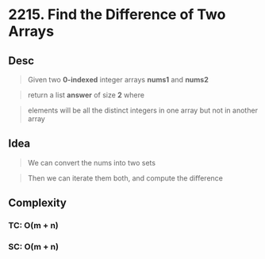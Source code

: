 # 2215. Find the Difference of Two Arrays

## Desc

> Given two **0-indexed** integer arrays **nums1** and **nums2**

> return a list **answer** of size **2** where

> elements will be all the distinct integers in one array but not in another array

## Idea

> We can convert the nums into two sets

> Then we can iterate them both, and compute the difference

## Complexity

### TC: O(m + n)

### SC: O(m + n)